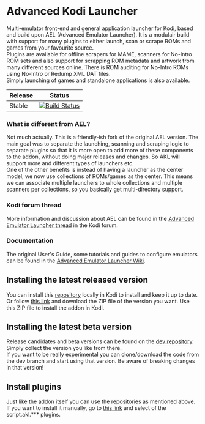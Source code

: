 # Advanced Kodi Launcher #

Multi-emulator front-end and general application launcher for Kodi, based and build upon AEL (Advanced Emulator Launcher). 
It is a modulair build with support for many plugins to either launch, scan or scrape ROMs and games from your favourite source.  
Plugins are available for offline scrapers for MAME, scanners for No-Intro ROM sets and also support for scrapping ROM metadata and artwork from many different sources online. There is ROM auditing for No-Intro ROMs using No-Intro or Redump XML DAT files.  
Simply launching of games and standalone applications is also available.

| Release | Status |
|----|----|
| Stable | [![Build Status](https://dev.azure.com/jnpro/AKL/_apis/build/status/plugin.program.akl?branchName=master-fork)](https://dev.azure.com/jnpro/AKL/_build/latest?definitionId=5&branchName=master-fork) |

### What is different from AEL?
Not much actually. This is a friendly-ish fork of the original AEL version. The main goal was to separate the launching, scanning and scraping logic to separate plugins so that it is more open to add more of these components to the addon, without doing major releases and changes. So AKL will support more and different types of launchers etc.  
One of the other benefits is instead of having a launcher as the center model, we now use collections of ROMs/games as the center. This means we can associate multiple launchers to whole collections and multiple scanners per collections, so you basically get multi-directory support.

### Kodi forum thread ###

More information and discussion about AEL can be found in the [Advanced Emulator Launcher thread] 
in the Kodi forum.

[Advanced Emulator Launcher thread]: https://forum.kodi.tv/showthread.php?tid=287826

### Documentation ###

The original User's Guide, some tutorials and guides to configure emulators can be found in 
the [Advanced Emulator Launcher Wiki].

[Advanced Emulator Launcher Wiki]: https://github.com/Wintermute0110/plugin.program.advanced.emulator.launcher/wiki

## Installing the latest released version ##

You can install this [repository](https://github.com/chrisism/repository.chrisism) locally in Kodi to install and keep it up to date. Or follow [this link](https://github.com/chrisism/repository.chrisism/tree/master/plugin.program.AEL) 
and download the ZIP file of the version you want. Use this ZIP file to install the addon in Kodi.

## Installing the latest beta version ##
Release candidates and beta versions can be found on the [dev repository](https://github.com/chrisism/repository.chrisism.dev). Simply collect the version you like from there.  
If you want to be really experimental you can clone/download the code from the dev branch and start using that version. Be aware of breaking changes in that version!

## Install plugins
Just like the addon itself you can use the repositories as mentioned above. If you want to install it manually, go to [this link](https://github.com/chrisism/repository.chrisism) and select of the script.akl.*** plugins.
